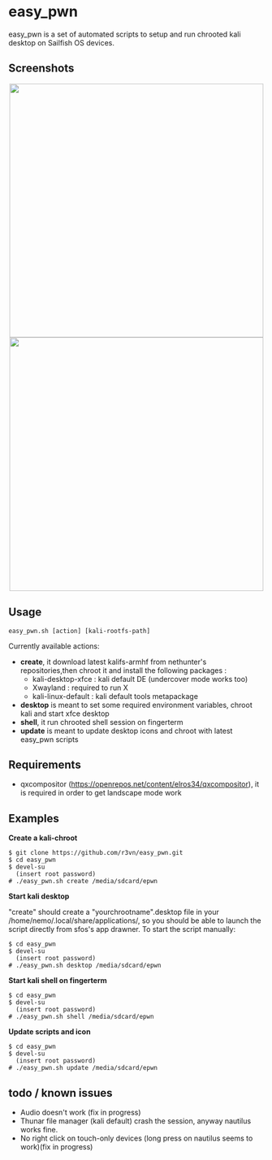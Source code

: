 # easy_pwn

easy_pwn is a set of automated scripts to setup and run chrooted kali desktop on Sailfish OS devices.

## Screenshots

<p align="center">
	<img src="https://user-images.githubusercontent.com/635790/71497108-0aff7100-2857-11ea-9b95-977d9ccb8adf.jpg" width="500px">
	<img src="https://user-images.githubusercontent.com/635790/71497196-692c5400-2857-11ea-9b7c-25bd8d5eb6bb.jpg" width="500px">
</p>


## Usage

```
easy_pwn.sh [action] [kali-rootfs-path]
```
Currently available actions:

- **create**, it download latest kalifs-armhf from nethunter's repositories,then chroot it and install the following packages :
	- kali-desktop-xfce : kali default DE (undercover mode works too)
	- Xwayland : required to run  X 
	- kali-linux-default : kali default tools metapackage
- **desktop** is meant to set some required environment variables, chroot kali and start xfce desktop
- **shell**, it run chrooted shell session on fingerterm
- **update** is meant to update desktop icons and chroot with latest easy_pwn scripts

## Requirements

 - qxcompositor (https://openrepos.net/content/elros34/qxcompositor), it is required in order to get landscape mode work

## Examples

**Create a kali-chroot**

```
$ git clone https://github.com/r3vn/easy_pwn.git
$ cd easy_pwn
$ devel-su
  (insert root password)
# ./easy_pwn.sh create /media/sdcard/epwn
```

**Start kali desktop**

"create" should create a "yourchrootname".desktop file in your /home/nemo/.local/share/applications/, so you should be able to launch the script directly from sfos's app drawner.
To start the script manually:

```
$ cd easy_pwn
$ devel-su
  (insert root password)
# ./easy_pwn.sh desktop /media/sdcard/epwn
```

**Start kali shell on fingerterm**

```
$ cd easy_pwn
$ devel-su
  (insert root password)
# ./easy_pwn.sh shell /media/sdcard/epwn
```

**Update scripts and icon**
```
$ cd easy_pwn
$ devel-su
  (insert root password)
# ./easy_pwn.sh update /media/sdcard/epwn
```

## todo / known issues

- Audio doesn't work (fix in progress)
- Thunar file manager (kali default) crash the session, anyway nautilus works fine.
- No right click on touch-only devices (long press on nautilus seems to work)(fix in progress)